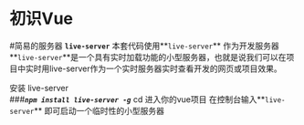 初识Vue
==============================================================
#简易的服务器 **`live-server`** 本套代码使用**`live-server`** 作为开发服务器
**`live-server`**是一个具有实时加载功能的小型服务器，也就是说我们可以在项目中实时用live-server作为一个实时服务器实时查看开发的网页或项目效果。

安装 live-server  
###**_`npm install live-server -g`_**
cd 进入你的vue项目 在控制台输入**`live-server`** 即可启动一个临时性的小型服务器  

